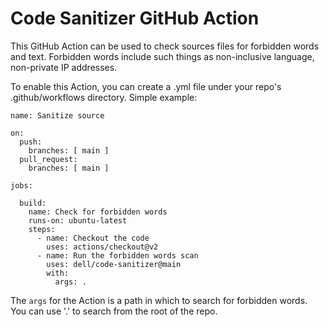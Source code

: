 # Code Sanitizer GitHub Action
This GitHub Action can be used to check sources files for forbidden words and text. Forbidden words include 
such things as non-inclusive language, non-private IP addresses. 

To enable this Action, you can create a .yml file under your repo's .github/workflows directory. 
Simple example:

```
name: Sanitize source

on:
  push:
    branches: [ main ]
  pull_request:
    branches: [ main ]

jobs:

  build:
    name: Check for forbidden words
    runs-on: ubuntu-latest
    steps:
      - name: Checkout the code
        uses: actions/checkout@v2
      - name: Run the forbidden words scan
        uses: dell/code-sanitizer@main
        with:
          args: .
```

The `args` for the Action is a path in which to search for forbidden words. You can use '.' to search from the root of the repo.
